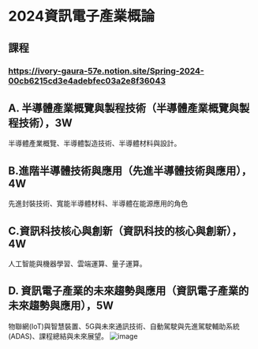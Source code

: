 # 2024資訊電子產業概論
## 課程
### https://ivory-gaura-57e.notion.site/Spring-2024-00cb6215cd3e4adebfec03a2e8f36043
## A. 半導體產業概覽與製程技術（半導體產業概覽與製程技術），3W
半導體產業概覽、半導體製造技術、半導體材料與設計。
## B.進階半導體技術與應用（先進半導體技術與應用），4W
先進封裝技術、寬能半導體材料、半導體在能源應用的角色
## C.資訊科技核心與創新（資訊科技的核心與創新），4W
人工智能與機器學習、雲端運算、量子運算。
## D. 資訊電子產業的未來趨勢與應用（資訊電子產業的未來趨勢與應用），5W
物聯網(IoT)與智慧裝置、5G與未來通訊技術、自動駕駛與先進駕駛輔助系統(ADAS)、課程總結與未來展望。
![image](https://github.com/ba1213029/ITEE2024/assets/144580662/b145fc4e-0659-4f9c-bcd6-4ff3ad8401b6)
